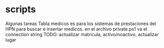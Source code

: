 # scripts
Algunas tareas 
    Tabla medicos
        es para los sistemas de prestaciones del HPN para buscar e insertar medicos. en el archivo private.ps1 va el connection string
        TODO: actualizar matricula, activo/noactivo, actualizar lugar
        